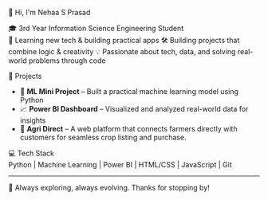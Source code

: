 👋 Hi, I'm Nehaa S Prasad  

🎓 3rd Year Information Science Engineering Student  
🌱 Learning new tech & building practical apps 
🛠️ Building projects that combine logic & creativity
💡 Passionate about tech, data, and solving real-world problems through code

📌 Projects  
- 🤖 **ML Mini Project** – Built a practical machine learning model using Python  
- 📈 **Power BI Dashboard** – Visualized and analyzed real-world data for insights
- 🌾 **Agri Direct** – A web platform that connects farmers directly with customers for seamless crop listing and purchase.

💻 Tech Stack  
Python | Machine Learning | Power BI | HTML/CSS | JavaScript | Git

---

🧩 Always exploring, always evolving. Thanks for stopping by! 


<!---
Nehaa-Prasad/Nehaa-Prasad is a ✨ special ✨ repository because its `README.md` (this file) appears on your GitHub profile.
You can click the Preview link to take a look at your changes.
--->
